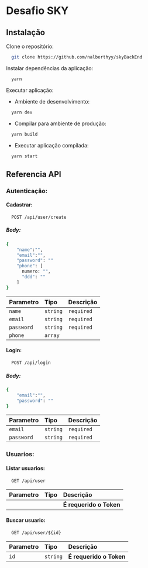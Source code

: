 
# Desafio SKY

## Instalação

 Clone o repositório:
```bash
  git clone https://github.com/nalberthyy/skyBackEnd
```

 Instalar dependências da aplicação:
```bash
  yarn
```

 Executar aplicação:
  - Ambiente de desenvolvimento:
```bash
  yarn dev
```
  - Compilar para ambiente de produção:
```bash
  yarn build
```
  - Executar aplicação compilada:
```bash
  yarn start
```

## Referencia API

### Autenticação:

#### Cadastrar:
```http
  POST /api/user/create
```
##### Body:
```bash
{
    "name":"",
    "email":"",
    "password": ""
    "phone": [
      numero: "",
      "ddd": ""
    ]
}

```
| Parametro   | Tipo     | Descrição  |
| :---------- | :------- | :----------|
|  `name`     | `string` | `required` |
|  `email    `| `string` | `required` |
|  `password` | `string` | `required` |
|  `phone   ` | `array`  |            |

#### Login:
```http
  POST /api/login
```
##### Body:
```bash
{
    "email":"",
    "password": ""
}
```
| Parametro   | Tipo     | Descrição  |
| :---------- | :------- | :----------|
|  `email    `| `string` | `required` |
|  `password` | `string` | `required` |

### Usuarios:

#### Listar usuarios:

```http
  GET /api/user
```

| Parametro | Tipo     | Descrição                      |
| :-------- | :------- | :----------------------------- |
|           |          | **É requerido o Token**       |

#### Buscar usuario:

```http
  GET /api/user/${id}
```

| Parametro | Tipo     | Descrição                       |
| :-------- | :------- | :------------------------------ |
| `id`      | `string` | **É requerido o Token**         |


  

